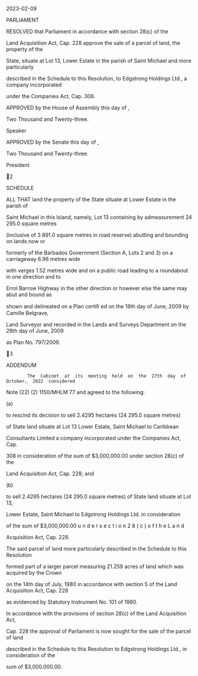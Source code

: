 2023-02-09

PARLIAMENT

RESOLVED  that  Parliament  in  accordance  with  section  28(c)  of  the

Land  Acquisition  Act,  Cap.  228  approve  the  sale  of  a  parcel  of  land,  the  property  of  the

State,  situate  at  Lot  13,  Lower  Estate  in  the  parish  of  Saint  Michael  and  more  particularly

described in the Schedule to this Resolution, to Edgstrong Holdings Ltd., a company incorporated

under the Companies Act, Cap. 308.

APPROVED by the House of Assembly this          day of                                     ,

Two Thousand and Twenty-three.

Speaker

APPROVED  by  the  Senate  this                            day  of                                                    ,

Two Thousand and Twenty-three.

President

2

SCHEDULE

ALL THAT land the property of the State situate at Lower Estate in the parish of

Saint Michael in this Island, namely, Lot 13 containing by admeasurement 24 295.0 square metres

(inclusive  of  3  891.0  square  metres  in  road  reserve)  abutting  and  bounding  on  lands  now  or

formerly of the Barbados Government (Section A, Lots 2 and 3) on a carriageway 6.96 metres wide

with verges 1.52 metres wide and on a public road leading to a roundabout in one direction and to

Errol Barrow Highway in the other direction or however else the same may abut and bound as

shown and delineated on a Plan certiﬁ ed on the 18th day of June, 2009 by Camille Belgrave,

Land Surveyor and recorded in the Lands and Surveys Department on the 29th day of June, 2009

as Plan No. 797/2009.

3

ADDENDUM

            The  Cabinet  at  its  meeting  held  on  the  27th  day  of  October,  2022  considered

Note (22) (2) 1150/MHLM 77 and agreed to the following:

(a)

to rescind its decision to sell 2.4295 hectares (24 295.0 square metres)

of State land situate at Lot 13 Lower  Estate,  Saint Michael to Caribbean

Consultants Limited  a company incorporated under the Companies Act, Cap.

308 in consideration of the sum of $3,000,000.00  under section 28(c) of the

Land Acquisition Act, Cap. 228; and

(b)

to sell 2.4295 hectares (24 295.0 square metres) of State land situate at Lot 13,

Lower Estate, Saint Michael to Edgstrong Holdings Ltd. in consideration

of the sum of $3,000,000.00   u n d e r   s e c t i o n   2 8 ( c )   o f   t h e   L a n d

Acquisition Act, Cap. 228.

The said parcel of land more particularly described in the Schedule to this Resolution

formed part of a larger parcel measuring 21.259 acres of land which was acquired by the Crown

on the 14th  day of July, 1980 in accordance with section 5 of the Land Acquisition Act, Cap. 228

as evidenced by Statutory Instrument No. 101 of 1980.

In accordance with the provisions of section 28(c) of the Land Acquisition Act,

Cap.  228  the  approval  of  Parliament  is  now  sought  for  the  sale  of  the  parcel  of  land

described in the Schedule to this Resolution to Edgstrong Holdings Ltd., in consideration of the

sum of $3,000.000.00.

